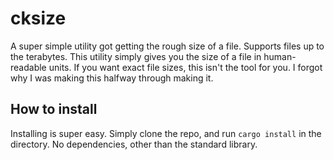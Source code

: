 # cksize

A super simple utility got getting the rough size of a file. 
Supports files up to the terabytes. This utility simply 
gives you the size of a file in human-readable units. If you 
want exact file sizes, this isn't the tool for you. I forgot 
why I was making this halfway through making it. 

## How to install

Installing is super easy. Simply clone the repo, and run 
`cargo install` in the directory. No dependencies, other than 
the standard library. 
